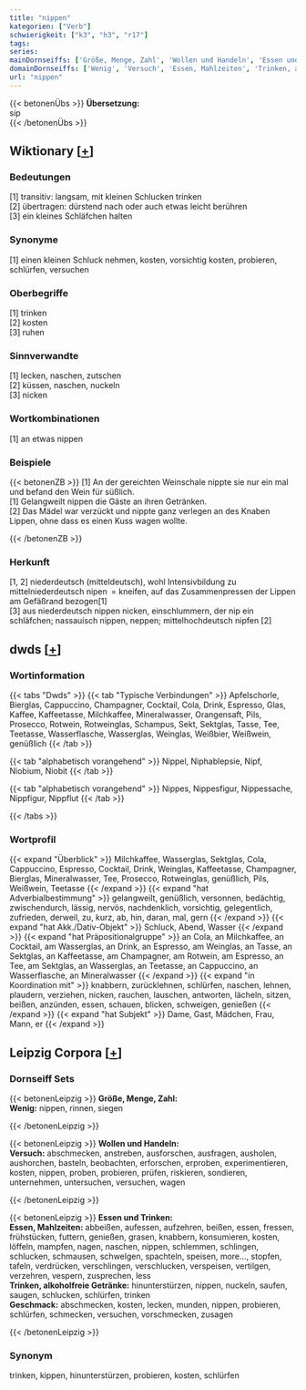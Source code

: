 ```yaml
---
title: "nippen"
kategorien: ["Verb"]
schwierigkeit: ["k3", "h3", "r17"]
tags:
series:
mainDornseiffs: ['Größe, Menge, Zahl', 'Wollen und Handeln', 'Essen und Trinken']
domainDornseiffs: ['Wenig', 'Versuch', 'Essen, Mahlzeiten', 'Trinken, alkoholfreie Getränke', 'Geschmack']
url: "nippen"
---
```


{{< betonenÜbs >}}
**Übersetzung:**  
sip  
{{< /betonenÜbs >}}

## Wiktionary [[+](https://de.wiktionary.org/wiki/nippen)]

### Bedeutungen
[1] transitiv: langsam, mit kleinen Schlucken trinken  
[2] übertragen: dürstend nach oder auch etwas leicht berühren  
[3] ein kleines Schläfchen halten  

### Synonyme
[1] einen kleinen Schluck nehmen, kosten, vorsichtig kosten, probieren, schlürfen, versuchen  

### Oberbegriffe
[1] trinken  
[2] kosten  
[3] ruhen  

### Sinnverwandte
[1] lecken, naschen, zutschen  
[2] küssen, naschen, nuckeln  
[3] nicken  

### Wortkombinationen
[1] an etwas nippen  

### Beispiele
{{< betonenZB >}}
[1] An der gereichten Weinschale nippte sie nur ein mal und befand den Wein für süßlich.  
[1] Gelangweilt nippen die Gäste an ihren Getränken.  
[2] Das Mädel war verzückt und nippte ganz verlegen an des Knaben Lippen, ohne dass es einen Kuss wagen wollte.  

{{< /betonenZB >}}
### Herkunft
[1, 2] niederdeutsch (mitteldeutsch), wohl Intensivbildung zu mittelniederdeutsch nipen = kneifen, auf das Zusammenpressen der Lippen am Gefäßrand bezogen[1]  
[3] aus niederdeutsch nippen nicken, einschlummern, der nip ein schläfchen; nassauisch nippen, neppen; mittelhochdeutsch nipfen [2]  



## dwds [[+](https://www.dwds.de/wb/nippen)]

### Wortinformation
{{< tabs "Dwds" >}}
{{< tab "Typische Verbindungen" >}}
Apfelschorle, Bierglas, Cappuccino, Champagner, Cocktail, Cola, Drink, Espresso, Glas, Kaffee, Kaffeetasse, Milchkaffee, Mineralwasser, Orangensaft, Pils, Prosecco, Rotwein, Rotweinglas, Schampus, Sekt, Sektglas, Tasse, Tee, Teetasse, Wasserflasche, Wasserglas, Weinglas, Weißbier, Weißwein, genüßlich
{{< /tab >}}

{{< tab "alphabetisch vorangehend" >}}
Nippel, Niphablepsie, Nipf, Niobium, Niobit
{{< /tab >}}

{{< tab "alphabetisch vorangehend" >}}
Nippes, Nippesfigur, Nippessache, Nippfigur, Nippflut
{{< /tab >}}

{{< /tabs >}}

### Wortprofil
{{< expand "Überblick" >}} Milchkaffee, Wasserglas, Sektglas, Cola, Cappuccino, Espresso, Cocktail, Drink, Weinglas, Kaffeetasse, Champagner, Bierglas, Mineralwasser, Tee, Prosecco, Rotweinglas, genüßlich, Pils, Weißwein, Teetasse {{< /expand >}}
{{< expand "hat Adverbialbestimmung" >}} gelangweilt, genüßlich, versonnen, bedächtig, zwischendurch, lässig, nervös, nachdenklich, vorsichtig, gelegentlich, zufrieden, derweil, zu, kurz, ab, hin, daran, mal, gern {{< /expand >}}
{{< expand "hat Akk./Dativ-Objekt" >}} Schluck, Abend, Wasser {{< /expand >}}
{{< expand "hat Präpositionalgruppe" >}} an Cola, an Milchkaffee, an Cocktail, am Wasserglas, an Drink, an Espresso, am Weinglas, an Tasse, an Sektglas, an Kaffeetasse, am Champagner, am Rotwein, am Espresso, an Tee, am Sektglas, an Wasserglas, an Teetasse, an Cappuccino, an Wasserflasche, an Mineralwasser {{< /expand >}}
{{< expand "in Koordination mit" >}} knabbern, zurücklehnen, schlürfen, naschen, lehnen, plaudern, verziehen, nicken, rauchen, lauschen, antworten, lächeln, sitzen, beißen, anzünden, essen, schauen, blicken, schweigen, genießen {{< /expand >}}
{{< expand "hat Subjekt" >}} Dame, Gast, Mädchen, Frau, Mann, er {{< /expand >}}

## Leipzig Corpora [[+](https://corpora.uni-leipzig.de/en/res?word=nippen&corpusId=deu_newscrawl-public_2018)]

### Dornseiff Sets
{{< betonenLeipzig >}}
**Größe, Menge, Zahl:**  
**Wenig:** nippen, rinnen, siegen  

{{< /betonenLeipzig >}}


{{< betonenLeipzig >}}
**Wollen und Handeln:**  
**Versuch:** abschmecken, anstreben, ausforschen, ausfragen, ausholen, aushorchen, basteln, beobachten, erforschen, erproben, experimentieren, kosten, nippen, proben, probieren, prüfen, riskieren, sondieren, unternehmen, untersuchen, versuchen, wagen  

{{< /betonenLeipzig >}}


{{< betonenLeipzig >}}
**Essen und Trinken:**  
**Essen, Mahlzeiten:** abbeißen, aufessen, aufzehren, beißen, essen, fressen, frühstücken, futtern, genießen, grasen, knabbern, konsumieren, kosten, löffeln, mampfen, nagen, naschen, nippen, schlemmen, schlingen, schlucken, schmausen, schwelgen, spachteln, speisen, more..., stopfen, tafeln, verdrücken, verschlingen, verschlucken, verspeisen, vertilgen, verzehren, vespern, zusprechen, less  
**Trinken, alkoholfreie Getränke:** hinunterstürzen, nippen, nuckeln, saufen, saugen, schlucken, schlürfen, trinken  
**Geschmack:** abschmecken, kosten, lecken, munden, nippen, probieren, schlürfen, schmecken, versuchen, vorschmecken, zusagen  

{{< /betonenLeipzig >}}

### Synonym
trinken, kippen, hinunterstürzen, probieren, kosten, schlürfen

